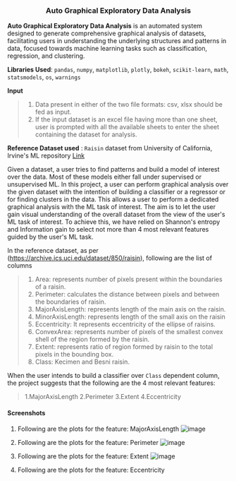 <h3 align='center'>Auto Graphical Exploratory Data Analysis</h3>

**Auto Graphical Exploratory Data Analysis** is an automated system designed to generate comprehensive graphical analysis of datasets, facilitating users in understanding the underlying structures and patterns in data, focused towards machine learning tasks such as classification, regression, and clustering.

**Libraries Used**: `pandas`, `numpy`, `matplotlib`, `plotly`, `bokeh`, `scikit-learn`, `math`, `statsmodels`, `os`, `warnings`

**Input**
> 1. Data present in either of the two file formats: csv, xlsx should be fed as input. <br>
> 2. If the input dataset is an excel file having more than one sheet, user is prompted with all the available sheets to enter the sheet containing the dataset for analysis.

**Reference Dataset used** : `Raisin` dataset from University of California, Irvine's ML repository [Link](https://archive.ics.uci.edu/dataset/850/raisin)

Given a dataset, a user tries to find patterns and build a model of interest over the data. Most of these models either fall under supervised or unsupervised ML. In this project, a user can perform graphical analysis over the given dataset with the intention of building a classifier or a regressor or for finding clusters in the data. This allows a user to perform a dedicated graphical analysis with the ML task of interest. The aim is to let the user gain visual understanding of the overall dataset from the view of the user's ML task of interest. To achieve this, we have relied on Shannon's entropy and Information gain to select not more than 4 most relevant features guided by the user's ML task.

In the reference dataset, as per (https://archive.ics.uci.edu/dataset/850/raisin), following are the list of columns
> 1. Area: represents number of pixels present within the boundaries of a raisin.
> 2. Perimeter: calculates the distance between pixels and between the boundaries of raisin.
> 3. MajorAxisLength: represents length of the main axis on the raisin.
> 4. MinorAxisLength: represents length of the small axis on the raisin
> 5. Eccentricity: It represents eccentricity of the ellipse of raisins.
> 6. ConvexArea: represents number of pixels of the smallest convex shell of the region formed by the raisin.
> 7. Extent: represents ratio of region formed by raisin to the total pixels in the bounding box.
> 8. Class: Kecimen and Besni raisin.

When the user intends to build a classifier over `Class` dependent column, the project suggests that the following are the 4 most relevant features: 
> 1.MajorAxisLength
> 2.Perimeter
> 3.Extent
> 4.Eccentricity

<h4>Screenshots</h4>

1. Following are the plots for the feature: MajorAxisLength
   ![image](https://github.com/user-attachments/assets/e055be9f-fa23-4843-9519-79bb54df1e7d)

2. Following are the plots for the feature: Perimeter
   ![image](https://github.com/user-attachments/assets/a47de951-5284-4711-a864-17147e2cdda3)

3. Following are the plots for the feature: Extent
   ![image](https://github.com/user-attachments/assets/095207cc-62fa-425a-bd60-b0568775624a)

5. Following are the plots for the feature: Eccentricity

<!--
<h3> Methodology </h3>

**Step-1: Data input**
> 1. Data present in either of the two file formats: csv, xlsx should be fed as input. <br>
> 2. If the input dataset is an excel file having more than one sheet, user is prompted with all the available sheets to enter the sheet containing the dataset for analysis.

**step-2: Data Preprocessing**
-->
